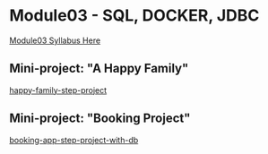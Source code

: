# Module03 - SQL, DOCKER, JDBC

[Module03 Syllabus Here](./../_general/be-module03-sql-docker-syllabus.pdf)

## Mini-project: "A Happy Family"

[happy-family-step-project](./tasks/happy-family-step-project)

## Mini-project: "Booking Project"
[booking-app-step-project-with-db](./tasks/booking-app-step-project-with-db)